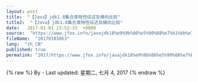 ```yaml
---
layout: post
title:  "【Java】jdk1.8集合类特性综述及横向比较"
title2:  "【Java】jdk1.8集合类特性综述及横向比较"
date:   2017-01-01 23:52:33  +0800
source:  "https://www.jfox.info/javajdk18%e9%9b%86%e5%90%88%e7%b1%bb%e7%89%b9%e6%80%a7%e7%bb%bc%e8%bf%b0%e5%8f%8a%e6%a8%aa%e5%90%91%e6%af%94%e8%be%83.html"
fileName:  "20170101053"
lang:  "zh_CN"
published: true
permalink: "2017/https://www.jfox.info/javajdk18%e9%9b%86%e5%90%88%e7%b1%bb%e7%89%b9%e6%80%a7%e7%bb%bc%e8%bf%b0%e5%8f%8a%e6%a8%aa%e5%90%91%e6%af%94%e8%be%83.html"
---
```

{% raw %}
By  - Last updated: 星期二, 七月 4, 2017
{% endraw %}
